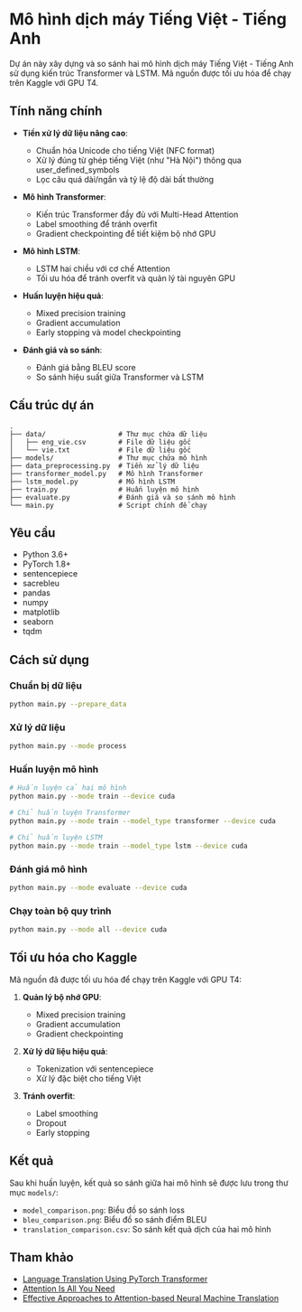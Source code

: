 # Mô hình dịch máy Tiếng Việt - Tiếng Anh

Dự án này xây dựng và so sánh hai mô hình dịch máy Tiếng Việt - Tiếng Anh sử dụng kiến trúc Transformer và LSTM. Mã nguồn được tối ưu hóa để chạy trên Kaggle với GPU T4.

## Tính năng chính

- **Tiền xử lý dữ liệu nâng cao**:
  - Chuẩn hóa Unicode cho tiếng Việt (NFC format)
  - Xử lý đúng từ ghép tiếng Việt (như "Hà Nội") thông qua user_defined_symbols
  - Lọc câu quá dài/ngắn và tỷ lệ độ dài bất thường

- **Mô hình Transformer**:
  - Kiến trúc Transformer đầy đủ với Multi-Head Attention
  - Label smoothing để tránh overfit
  - Gradient checkpointing để tiết kiệm bộ nhớ GPU

- **Mô hình LSTM**:
  - LSTM hai chiều với cơ chế Attention
  - Tối ưu hóa để tránh overfit và quản lý tài nguyên GPU

- **Huấn luyện hiệu quả**:
  - Mixed precision training
  - Gradient accumulation
  - Early stopping và model checkpointing

- **Đánh giá và so sánh**:
  - Đánh giá bằng BLEU score
  - So sánh hiệu suất giữa Transformer và LSTM

## Cấu trúc dự án

```
.
├── data/                  # Thư mục chứa dữ liệu
│   ├── eng_vie.csv        # File dữ liệu gốc
│   └── vie.txt            # File dữ liệu gốc
├── models/                # Thư mục chứa mô hình
├── data_preprocessing.py  # Tiền xử lý dữ liệu
├── transformer_model.py   # Mô hình Transformer
├── lstm_model.py          # Mô hình LSTM
├── train.py               # Huấn luyện mô hình
├── evaluate.py            # Đánh giá và so sánh mô hình
└── main.py                # Script chính để chạy
```

## Yêu cầu

- Python 3.6+
- PyTorch 1.8+
- sentencepiece
- sacrebleu
- pandas
- numpy
- matplotlib
- seaborn
- tqdm

## Cách sử dụng

### Chuẩn bị dữ liệu

```bash
python main.py --prepare_data
```

### Xử lý dữ liệu

```bash
python main.py --mode process
```

### Huấn luyện mô hình

```bash
# Huấn luyện cả hai mô hình
python main.py --mode train --device cuda

# Chỉ huấn luyện Transformer
python main.py --mode train --model_type transformer --device cuda

# Chỉ huấn luyện LSTM
python main.py --mode train --model_type lstm --device cuda
```

### Đánh giá mô hình

```bash
python main.py --mode evaluate --device cuda
```

### Chạy toàn bộ quy trình

```bash
python main.py --mode all --device cuda
```

## Tối ưu hóa cho Kaggle

Mã nguồn đã được tối ưu hóa để chạy trên Kaggle với GPU T4:

1. **Quản lý bộ nhớ GPU**:
   - Mixed precision training
   - Gradient accumulation
   - Gradient checkpointing

2. **Xử lý dữ liệu hiệu quả**:
   - Tokenization với sentencepiece
   - Xử lý đặc biệt cho tiếng Việt

3. **Tránh overfit**:
   - Label smoothing
   - Dropout
   - Early stopping

## Kết quả

Sau khi huấn luyện, kết quả so sánh giữa hai mô hình sẽ được lưu trong thư mục `models/`:
- `model_comparison.png`: Biểu đồ so sánh loss
- `bleu_comparison.png`: Biểu đồ so sánh điểm BLEU
- `translation_comparison.csv`: So sánh kết quả dịch của hai mô hình

## Tham khảo

- [Language Translation Using PyTorch Transformer](https://debuggercafe.com/language-translation-using-pytorch-transformer/)
- [Attention Is All You Need](https://arxiv.org/abs/1706.03762)
- [Effective Approaches to Attention-based Neural Machine Translation](https://arxiv.org/abs/1508.04025)
